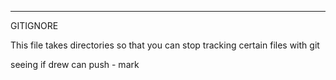 ________________________________________________________________________________________________________
GITIGNORE

This file takes directories so that you can stop tracking certain files with git

seeing if drew can push - mark